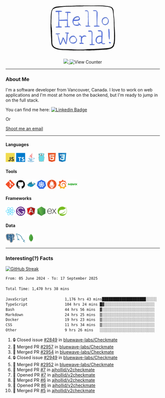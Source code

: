 <div align="center">
    <img src="./img/hello_world.webp" height="200px" width="">
    <div>
        <a href="https://www.linkedin.com/in/ajhollid">
            <img src="https://img.shields.io/badge/LinkedIn-blue"/>
        </a>
        <img src="https://komarev.com/ghpvc/?username=ajhollid&color=yellow" alt="View Counter">
    </div>
</div>

---

### About Me

I'm a software developer from Vancouver, Canada. I love to work on web applications and I'm most at home on the backend, but I'm ready to jump in on the full stack.

You can find me here: [![Linkedin Badge](https://img.shields.io/badge/-ajhollid-blue?style=flat&logo=Linkedin&logoColor=white)](https://www.linkedin.com/in/ajhollid)

Or

[Shoot me an email](mailto:ajhollid@gmail.com)

---

#### Languages

<div>
    <img src="./img/devicons/javascript-original.svg" width=30 height=30 alt="JavaScript">
    <img src="/img/devicons/typescript-original.svg" width=30 height=30 alt="TypeScript">
    <img src="./img/devicons/java-original.svg" width=30 height=30 alt="Java">
    <img src="./img/devicons/go-original.svg" width=30 height=30 alt="Golang">
    <img src="./img/devicons/html5-original.svg" width=30 height=30 alt="HTML 5">
    <img src="./img/devicons/css3-original.svg" width=30 height=30 alt="CSS 3">
</div>

#### Tools

<div>
    <img src="./img/devicons/git-original.svg" width=30 height=30 alt="Git">
    <img src="./img/devicons/github-original.svg" width=30 height=30 alt="Github">
    <img src="./img/devicons/docker-original.svg" width=30 
    height=30 alt="Docker">
    <img src="./img/devicons/kubernetes-original.svg" width=30 height=30 alt="K8">
    <img src="./img/devicons/prometheus-original.svg" width=30 height=30 alt="Prometheus">
    <img src="./img/devicons/grafana-original.svg" width=30 height=30 alt="Grafana">
    <img src="./img/devicons/nginx-original.svg" width=30 height=30 alt="Nginx">
</div>

#### Frameworks

<div>
    <img src="./img/devicons/react-original.svg" width=30 height=30 alt="React">
    <img src="./img/devicons/gatsby-original.svg" width=30 height=30 alt="Gatsby">
    <img src="./img/devicons/angularjs-original.svg" width=30 height=30 alt="AngularJS">
    <img src="./img/devicons/nodejs-original.svg" width=30 height=30 alt="NodeJS">
    <img src="./img/devicons/express-original.svg" width=30 height=30 alt="Express">
    <img src="./img/devicons/spring-original.svg" width=30 height=30 alt="Spring">
</div>

#### Data

<div>
    <img src="./img/devicons/postgresql-original.svg" width=30 height=30 alt="Postgresql">
    <img src="./img/devicons/mysql-original.svg" width=30 height=30 alt="Mysql">
    <img src="./img/devicons/mongodb-original.svg" width=30 height=30 alt="MongoDB">
</div>

---

### Interesting(?) Facts

[![GitHub Streak](http://github-readme-streak-stats.herokuapp.com?user=ajhollid)](https://git.io/streak-stats)

 <!--START_SECTION:waka-->

```txt
From: 05 June 2024 - To: 17 September 2025

Total Time: 1,470 hrs 38 mins

JavaScript                 1,176 hrs 43 mins████████████████████░░░░░   79.50 %
TypeScript                 104 hrs 24 mins █▓░░░░░░░░░░░░░░░░░░░░░░░   07.05 %
Bash                       44 hrs 56 mins  ▓░░░░░░░░░░░░░░░░░░░░░░░░   03.04 %
Markdown                   24 hrs 25 mins  ▒░░░░░░░░░░░░░░░░░░░░░░░░   01.65 %
Docker                     19 hrs 23 mins  ▒░░░░░░░░░░░░░░░░░░░░░░░░   01.31 %
CSS                        11 hrs 34 mins  ▒░░░░░░░░░░░░░░░░░░░░░░░░   00.78 %
Other                      9 hrs 26 mins   ░░░░░░░░░░░░░░░░░░░░░░░░░   00.64 %
```

<!--END_SECTION:waka-->


<!--START_SECTION:activity-->
1. 🔒 Closed issue [#2849](https://github.com/bluewave-labs/Checkmate/issues/2849) in [bluewave-labs/Checkmate](https://github.com/bluewave-labs/Checkmate)
2. 🎉 Merged PR [#2957](https://github.com/bluewave-labs/Checkmate/pull/2957) in [bluewave-labs/Checkmate](https://github.com/bluewave-labs/Checkmate)
3. 🎉 Merged PR [#2954](https://github.com/bluewave-labs/Checkmate/pull/2954) in [bluewave-labs/Checkmate](https://github.com/bluewave-labs/Checkmate)
4. 🔒 Closed issue [#2949](https://github.com/bluewave-labs/Checkmate/issues/2949) in [bluewave-labs/Checkmate](https://github.com/bluewave-labs/Checkmate)
5. 🎉 Merged PR [#2952](https://github.com/bluewave-labs/Checkmate/pull/2952) in [bluewave-labs/Checkmate](https://github.com/bluewave-labs/Checkmate)
6. 🎉 Merged PR [#7](https://github.com/ajhollid/v2checkmate/pull/7) in [ajhollid/v2checkmate](https://github.com/ajhollid/v2checkmate)
7. 💪 Opened PR [#7](https://github.com/ajhollid/v2checkmate/pull/7) in [ajhollid/v2checkmate](https://github.com/ajhollid/v2checkmate)
8. 🎉 Merged PR [#6](https://github.com/ajhollid/v2checkmate/pull/6) in [ajhollid/v2checkmate](https://github.com/ajhollid/v2checkmate)
9. 💪 Opened PR [#6](https://github.com/ajhollid/v2checkmate/pull/6) in [ajhollid/v2checkmate](https://github.com/ajhollid/v2checkmate)
10. 🎉 Merged PR [#5](https://github.com/ajhollid/v2checkmate/pull/5) in [ajhollid/v2checkmate](https://github.com/ajhollid/v2checkmate)
<!--END_SECTION:activity-->
